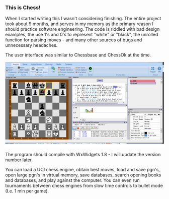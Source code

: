 ### This is Chess!

When I started writing this I wasn't considering finishing. The entire project took about 9 months, and serves in my memory
as the primary reason I should practice software engineering. The code is riddled with bad design examples, the use 1's and 0's to
represent "white" or "black", the unrolled function for parsing moves - and many other sources of bugs and unnecessary headaches.

The user interface was similar to Chessbase and ChessOk at the time. 

![Image of Software](/img.jpg)

The program should compile with WxWidgets 1.8 - I will update the version number later.

You can load a UCI chess engine, obtain best moves, load and save pgn's, open large pgn's in virtual memory, save databases, search opening books and 
databases, and play against the computer. You can even run tournaments between chess engines from slow time controls to bullet mode (I.e. 1 min per game).

 